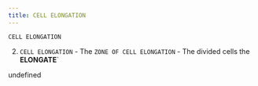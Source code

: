 ```yaml
---
title: CELL ELONGATION
---
```

`CELL ELONGATION`

 2. `CELL ELONGATION`
         - The `ZONE OF CELL ELONGATION`
         - The divided cells the **ELONGATE**`

undefined